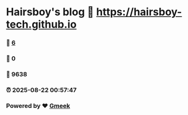 # Hairsboy's blog :link: https://hairsboy-tech.github.io 
### :page_facing_up: [6](https://hairsboy-tech.github.io/tag.html) 
### :speech_balloon: 0 
### :hibiscus: 9638 
### :alarm_clock: 2025-08-22 00:57:47 
### Powered by :heart: [Gmeek](https://github.com/Meekdai/Gmeek)
